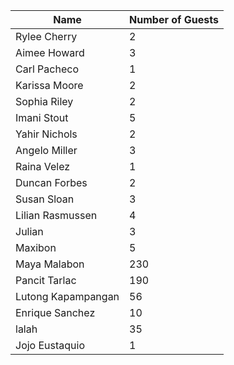 | Name               | Number of Guests |
| ------------------ | ---------------- |
| Rylee Cherry       | 2                |
| Aimee Howard       | 3                |
| Carl Pacheco       | 1                |
| Karissa Moore      | 2                |
| Sophia Riley       | 2                |
| Imani Stout        | 5                |
| Yahir Nichols      | 2                |
| Angelo Miller      | 3                |
| Raina Velez        | 1                |
| Duncan Forbes      | 2                |
| Susan Sloan        | 3                |
| Lilian Rasmussen   | 4                |
| Julian             | 3                |
| Maxibon            | 5                |
| Maya Malabon       | 230              |
| Pancit Tarlac      | 190              |
| Lutong Kapampangan | 56               |
| Enrique Sanchez    | 10               |
| lalah              | 35               | 
| Jojo Eustaquio     | 1                |